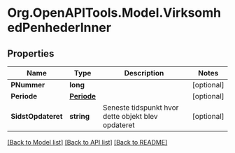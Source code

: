 # Org.OpenAPITools.Model.VirksomhedPenhederInner

## Properties

Name | Type | Description | Notes
------------ | ------------- | ------------- | -------------
**PNummer** | **long** |  | [optional] 
**Periode** | [**Periode**](Periode.md) |  | [optional] 
**SidstOpdateret** | **string** | Seneste tidspunkt hvor dette objekt blev opdateret  | [optional] 

[[Back to Model list]](../README.md#documentation-for-models) [[Back to API list]](../README.md#documentation-for-api-endpoints) [[Back to README]](../README.md)

